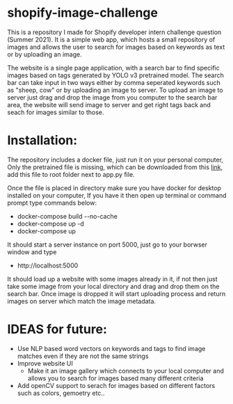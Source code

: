 # shopify-image-challenge
This is a repository I made for Shopify developer intern challenge question (Summer 2021). It is a simple web app, which hosts a small repository of images and allows the user to search for images based on keywords as text or by uploading an image.


The website is a single page application, with a search bar to find specific images based on tags generated by YOLO v3 pretrained model. The search bar can take input in two ways either by comma seperated keywords such as "sheep, cow" or by uploading an image to server. To upload an image to server just drag and drop the image from you computer to the search bar area, the website will send image to server and get right tags back and seach for images similar to those. 


# Installation:
  The repository includes a docker file, just run it on your personal computer, Only the pretrained file is missing, which can be downloaded from this [link](https://drive.google.com/file/d/10AaNPSRB9LVV5gNfevcEPUuwg4xkhK3O/view?usp=sharing), add this file to root folder next to app.py file. 

  Once the file is placed in directory make sure you have docker for desktop installed on your computer, If you have it then open up terminal or command prompt type commands below:
  - docker-compose build --no-cache
  - docker-compose up -d
  - docker-compose up
  
 It should start a server instance on port 5000, just go to your borwser window and type
  - http://localhost:5000
  
 It should load up a website with some images already in it, if not then just take some image from your local directory and drag and drop them on the search bar. Once image is dropped it will start uploading process and return images on server which match the image metadata.
  


# IDEAS for future:
  - Use NLP based word vectors on keywords and tags to find image matches even if they are not the same strings
  - Improve website UI
    - Make it an image gallery which connects to your local computer and allows you to search for images based many different criteria
  - Add openCV support to serach for images based on different factors such as colors, gemoetry etc..

